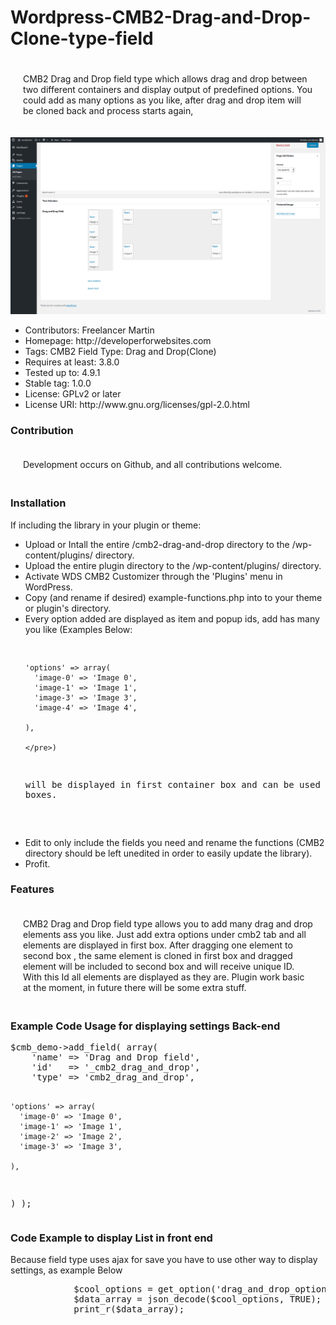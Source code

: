 # Wordpress-CMB2-Drag-and-Drop-Clone-type-field
<p style="text-align: left; padding: 20px;">
CMB2 Drag and Drop field type which allows drag and drop between two different containers and display output of predefined options. You could add as many options as you like, after drag and drop item will be cloned back and process starts again,
</p>
<img src="https://github.com/Freelancer-Martin/Wordpress-CMB2-Drag-and-Drop-Clone-type-field/blob/master/screenshot.png"/>
<ul>
<li>  Contributors: Freelancer Martin </li>
<li> Homepage: http://developerforwebsites.com </li>
<li> Tags: CMB2 Field Type: Drag and Drop(Clone) </li>
<li> Requires at least: 3.8.0 </li>
<li> Tested up to: 4.9.1 </li>
<li> Stable tag: 1.0.0 </li>
<li> License: GPLv2 or later </li>
<li> License URI: http://www.gnu.org/licenses/gpl-2.0.html </li>
</ul>

<h3>Contribution</h3>

<p style="text-align: left; padding: 20px;">Development occurs on Github, and all contributions welcome. </p>


<h3>Installation</h3>
<p>If including the library in your plugin or theme:</p>
<ul>
<li>  Upload or Intall the entire /cmb2-drag-and-drop directory to the /wp-content/plugins/ directory. </li>
<li>  Upload the entire plugin directory to the /wp-content/plugins/ directory.</li>
<li> Activate WDS CMB2 Customizer through the 'Plugins' menu in WordPress.</li>
<li>  Copy (and rename if desired) example-functions.php into to your theme or plugin's directory. </li>
<li> Every option added are displayed as item and popup ids, add has many you like (Examples Below:
<pre>

    'options' => array(
      'image-0' => 'Image 0',
      'image-1' => 'Image 1',
      'image-3' => 'Image 3',
      'image-4' => 'Image 4',

    ),

    </pre>)
  will be displayed in first container box  and can be used as setting boxes.
  </li>

<li> Edit to only include the fields you need and rename the functions (CMB2 directory should be left unedited in order to easily update the library).</li>
<li> Profit. </li>
</ul>
  <h3>Features</h3>
<p style="text-align: left; padding: 20px;">
CMB2 Drag and Drop field type allows you to add many drag and drop elements ass you like. Just add extra options under cmb2 tab and all elements are displayed in first box. After dragging one element to second box , the same element is cloned in first box and dragged element will be included to second box and will receive unique ID. With this Id all elements are displayed as they are. Plugin work basic at the moment, in future there will be some extra stuff.
</p>


 <h3>Example Code Usage for displaying settings Back-end</h3>
<pre>
$cmb_demo->add_field( array(
    'name' => 'Drag and Drop field',
    'id'   => '_cmb2_drag_and_drop',
    'type' => 'cmb2_drag_and_drop',

    'options' => array(
      'image-0' => 'Image 0',
      'image-1' => 'Image 1',
      'image-2' => 'Image 2',
      'image-3' => 'Image 3',

    ),


) );
  </pre>
<h3>Code Example to display List in front end</h3>
<p> Because field type uses ajax for save you have to use other way to display settings, as example Below
<pre>
			$cool_options = get_option('drag_and_drop_option');
			$data_array = json_decode($cool_options, TRUE);
			print_r($data_array);
			
</pre>

